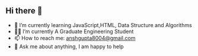 ## Hi there 👋
- 🌱 I’m currently learning JavaScript,HTML, Data Structure and Algorithms
- 👨‍🎓 I’m currently A Graduate Engineering Student
- 📫 How to reach me: anshgupta8004@gmail.com
- 💬 Ask me about anything, I am happy to help
<!--
**anshG2003/anshG2003** is a ✨ _special_ ✨ repository because its `README.md` (this file) appears on your GitHub profile.

Here are some ideas to get you started:

- 🔭 I’m currently working on ...
- 🌱 I’m currently learning ...
- 👯 I’m looking to collaborate on ...
- 🤔 I’m looking for help with ...
- 💬 Ask me about ...
- 📫 How to reach me: ...
- 😄 Pronouns: ...
- ⚡ Fun fact: ...
-->
